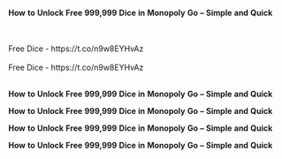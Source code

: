 <strong>How</strong> <strong>to</strong> <strong>Unlock</strong> <strong>Free</strong> <strong>999,999</strong> <strong>Dice</strong> <strong>in</strong> <strong>Monopoly</strong> <strong>Go</strong> <strong>–</strong> <strong>Simple</strong> <strong>and</strong> <strong>Quick</strong>

<br>
<br>Free Dice - https://t.co/n9w8EYHvAz
<br>
<br>Free Dice - https://t.co/n9w8EYHvAz
<br>
<br>

<strong>How</strong> <strong>to</strong> <strong>Unlock</strong> <strong>Free</strong> <strong>999,999</strong> <strong>Dice</strong> <strong>in</strong> <strong>Monopoly</strong> <strong>Go</strong> <strong>–</strong> <strong>Simple</strong> <strong>and</strong> <strong>Quick</strong>

<strong>How</strong> <strong>to</strong> <strong>Unlock</strong> <strong>Free</strong> <strong>999,999</strong> <strong>Dice</strong> <strong>in</strong> <strong>Monopoly</strong> <strong>Go</strong> <strong>–</strong> <strong>Simple</strong> <strong>and</strong> <strong>Quick</strong>

<strong>How</strong> <strong>to</strong> <strong>Unlock</strong> <strong>Free</strong> <strong>999,999</strong> <strong>Dice</strong> <strong>in</strong> <strong>Monopoly</strong> <strong>Go</strong> <strong>–</strong> <strong>Simple</strong> <strong>and</strong> <strong>Quick</strong>

<strong>How</strong> <strong>to</strong> <strong>Unlock</strong> <strong>Free</strong> <strong>999,999</strong> <strong>Dice</strong> <strong>in</strong> <strong>Monopoly</strong> <strong>Go</strong> <strong>–</strong> <strong>Simple</strong> <strong>and</strong> <strong>Quick</strong>
